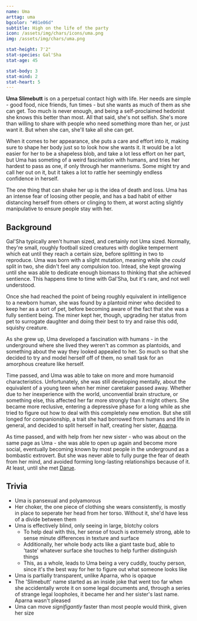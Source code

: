 ```yaml
---
name: Uma
arttag: uma
bgcolor: "#81e06d"
subtitle: High on the life of the party
icon: /assets/img/chars/icons/uma.png
img: /assets/img/chars/uma.png

stat-height: 7'2"
stat-species: Gal'Sha
stat-age: 45

stat-body: 3
stat-mind: 2
stat-heart: 5
---
```

**Uma Slimebutt** is on a perpetual contact high with life. Her needs are simple - good food, nice friends, fun times - but she wants as much of them as she can get. Too much is never enough, and being a self-proclaimed hedonist she knows this better than most. All that said, she's not selfish. She's more than willing to share with people who need something more than her, or just want it. But when she can, she'll take all she can get.

When it comes to her appearance, she puts a care and effort into it, making sure to shape her body just so to look how she wants it. It would be a lot easier for her to be a shapeless blob, and take a lot less effort on her part, but Uma has someting of a weird fascination with humans, and tries her hardest to pass as one, if only through her mannerisms. Some might try and call her out on it, but it takes a lot to rattle her seemingly endless confidence in herself.

The one thing that can shake her up is the idea of death and loss. Uma has an intense fear of loosing other people, and has a bad habit of either distancing herself from others or clinging to them, at worst acting slightly manipulative to ensure people stay with her.

## Background
Gal'Sha typically aren't human sized, and certainly not Uma sized. Normally, they're small, roughly football sized creatures with doglike temperment which eat until they reach a certain size, before splitting in two to reproduce. Uma was born with a slight mutation, meaning while she *could* split in two, she didn't feel any compulsion too. Intead, she kept growing until she was able to dedicate enough biomass to thinking that she achieved sentience. This happens time to time with Gal'Sha, but it's rare, and not well understood. 

Once she had reached the point of being roughly equivalent in intelligence to a newborn human, she was found by a plantoid miner who decided to keep her as a sort of pet, before becoming aware of the fact that she was a fully sentient being. The miner kept her, though, upgrading her status from pet to surrogate daughter and doing their best to try and raise this odd, squishy creature.

As she grew up, Uma developed a fascination with humans - in the underground where she lived they weren't as common as plantoids, and something about the way they looked appealed to her. So much so that she decided to try and model herself off of them, no small task for an amorphous creature like herself.

Time passed, and Uma was able to take on more and more humanoid characteristics. Unfortunately, she was still developing mentally, about the equivalent of a young teen when her miner caretaker passed away. Whether due to her inexperience with the world, unconvential brain structure, or something else, this affected her far more strongly than it might others. She became more reclusive, entering a depressive phase for a long while as she tried to figure out how to deal with this completely new emotion. But she still longed for companionship, a trait she had borrowed from humans and life in general, and decided to split herself in half, creating her sister, [Aparna](/characters/aparna.html).

As time passed, and with help from her new sister - who was about on the same page as Uma - she was able to open up again and become more social, eventually becoming known by most people in the underground as a bombastic extrovert. But she was never able to fully purge the fear of death from her mind, and avoided forming long-lasting relationships because of it. At least, until she met [Darue](/character/darue.html).

## Trivia
 - Uma is pansexual and polyamorous
 - Her choker, the one piece of clothing she wears consistently, is mostly in place to seperate her head from her torso. Without it, she'd have less of a divide between them
 - Uma is effectively blind, only seeing in large, blotchy colors
    - To help deal with this, her sense of touch is extremely strong, able to sense minute differences in texture and surface
    - Additionally, her whole body acts like a giant taste bud, able to 'taste' whatever surface she touches to help further distinguish things
    - This, as a whole, leads to Uma being a very cuddly, touchy person, since it's the best way for her to figure out what someone looks like
 - Uma is partially transparent, unlike Aparna, who is opaque
 - The 'Slimebutt' name started as an inside joke that went too far when she accidentally wrote it on some legal documents and, through a series of strange legal loopholes, it became her and her sister's last name. Aparna wasn't pleased
 - Uma can move *signifigantly* faster than most people would think, given her size